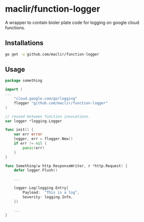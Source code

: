 # maclir/function-logger

A wrapper to contain bioler plate code for logging on google cloud functions.

## Installations

```sh
go get -u github.com/maclir/function-logger
```

## Usage

```go
package something

import (
...
	"cloud.google.com/go/logging"
	flogger "github.com/maclir/function-logger"
)

// reused between function invocations.
var logger *logging.Logger

func init() {
	var err error
	logger, err = flogger.New()
	if err != nil {
		panic(err)
	}
}

func Something(w http.ResponseWriter, r *http.Request) {
	defer logger.Flush()

	...

	logger.Log(logging.Entry{
		Payload:  "This is a log",
		Severity: logging.Info,
	})

	...
}
```
